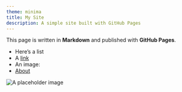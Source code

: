 ```yaml
---
theme: minima
title: My Site
description: A simple site built with GitHub Pages
---
```


This page is written in **Markdown** and published with **GitHub Pages**.

- Here’s a list
- A [link](https://docs.github.com/pages)
- An image:
- [About](about.md)

![A placeholder image](https://picsum.photos/800/300)


